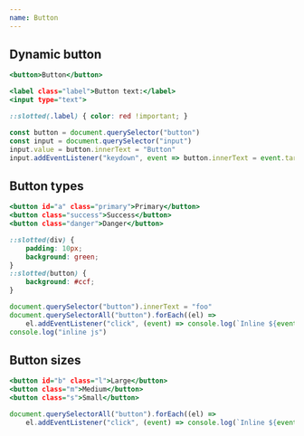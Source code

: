 ```yaml
---
name: Button
---
```


## Dynamic button

```dynamic.html
<button>Button</button>
```

```dynamic.html
<label class="label">Button text:</label>
<input type="text">
```

```dynamic.css
::slotted(.label) { color: red !important; }
```

```dynamic.js
const button = document.querySelector("button")
const input = document.querySelector("input")
input.value = button.innerText = "Button"
input.addEventListener("keydown", event => button.innerText = event.target.value)
```

## Button types

```types.html
<button id="a" class="primary">Primary</button>
<button class="success">Success</button>
<button class="danger">Danger</button>
```

```types.css
::slotted(div) {
    padding: 10px;
    background: green;
}
::slotted(button) {
    background: #ccf;
}
```

```types.js
document.querySelector("button").innerText = "foo"
document.querySelectorAll("button").forEach((el) =>
    el.addEventListener("click", (event) => console.log(`Inline ${event.target.innerText}`)))
console.log("inline js")
```

## Button sizes

```sizes.html
<button id="b" class="l">Large</button>
<button class="m">Medium</button>
<button class="s">Small</button>
```

```sizes.js
document.querySelectorAll("button").forEach((el) =>
    el.addEventListener("click", (event) => console.log(`Inline ${event.target.innerText}`)))
```
